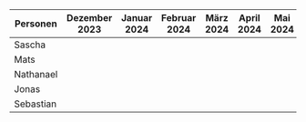 | Personen    | Dezember 2023 | Januar 2024 | Februar 2024 | März 2024 | April 2024 | Mai 2024 | Juni 2024 |
|-------------|---------------|-------------|--------------|-----------|------------|----------|-----------|
| Sascha      |               |             |              |           |            |          |           |
| Mats        |               |             |              |           |            |          |           |
| Nathanael   |               |             |              |           |            |          |           |
| Jonas       |               |             |              |           |            |          |           |  
| Sebastian   |               |             |              |           |            |          |           |      


